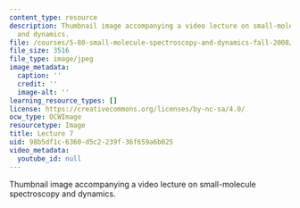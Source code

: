 ```yaml
---
content_type: resource
description: Thumbnail image accompanying a video lecture on small-molecule spectroscopy
  and dynamics.
file: /courses/5-80-small-molecule-spectroscopy-and-dynamics-fall-2008/98b5df1c6360d5c2239f36f659a6b025_mit5_80f08lec7_th.jpg
file_size: 3516
file_type: image/jpeg
image_metadata:
  caption: ''
  credit: ''
  image-alt: ''
learning_resource_types: []
license: https://creativecommons.org/licenses/by-nc-sa/4.0/
ocw_type: OCWImage
resourcetype: Image
title: Lecture 7
uid: 98b5df1c-6360-d5c2-239f-36f659a6b025
video_metadata:
  youtube_id: null
---
```

Thumbnail image accompanying a video lecture on small-molecule spectroscopy and dynamics.